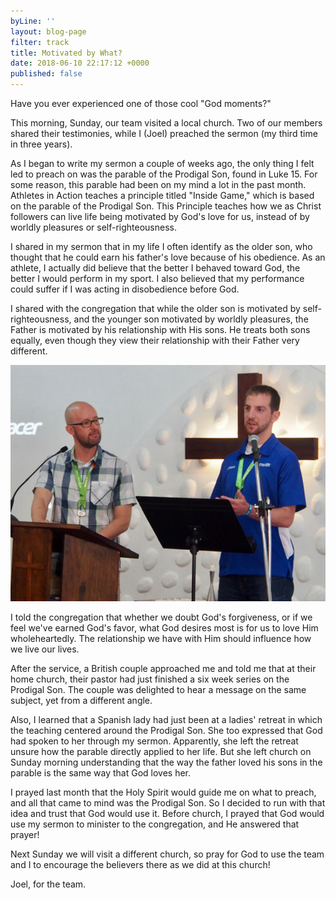 ```yaml
---
byLine: ''
layout: blog-page
filter: track
title: Motivated by What?
date: 2018-06-10 22:17:12 +0000
published: false
---
```

Have you ever experienced one of those cool "God moments?" 

This morning, Sunday, our team visited a local church. Two of our members shared their testimonies, while I (Joel) preached the sermon (my third time in three years). 

As I began to write my sermon a couple of weeks ago, the only thing I felt led to preach on was the parable of the Prodigal Son, found in Luke 15. For some reason, this parable had been on my mind a lot in the past month.  Athletes in Action teaches a principle titled "Inside Game," which is based on the parable of the Prodigal Son. This Principle teaches how we as Christ followers can live life being motivated by God's love for us, instead of by worldly pleasures or self-righteousness.

I shared in my sermon that in my life I often identify as the older son, who thought that he could earn his father's love because of his obedience. As an athlete, I actually did believe that the better I behaved toward God, the better I would perform in my sport. I also believed that my performance could suffer if I was acting in disobedience before God.

I shared with the congregation that while the older son is motivated by self-righteousness, and the younger son motivated by worldly pleasures, the Father is motivated by his relationship with His sons. He treats both sons equally, even though they view their relationship with their Father very different.

![](/uploads/2018/06/10/preaching-at-British-church_web.jpg)

I told the congregation that whether we doubt God's forgiveness, or if we feel we've earned God's favor, what God desires most is for us to love Him wholeheartedly. The relationship we have with Him should influence how we live our lives.

After the service, a British couple approached me and told me that at their home church, their pastor had just finished a six week series on the Prodigal Son. The couple was delighted to hear a message on the same subject, yet from a different angle.

Also, I learned that a Spanish lady had just been at a ladies' retreat in which the teaching centered around the Prodigal Son. She too expressed that God had spoken to her through my sermon. Apparently, she left the retreat unsure how the parable directly applied to her life. But she left church on Sunday morning understanding that the way the father loved his sons in the parable is the same way that God loves her. 

I prayed last month that the Holy Spirit would guide me on what to preach, and all that came to mind was the Prodigal Son. So I decided to run with that idea and trust that God would use it. Before church, I prayed that God would use my sermon to minister to the congregation, and He answered that prayer!

Next Sunday we will visit a different church, so pray for God to use the team and I to encourage the believers there as we did at this church!

Joel, for the team.
